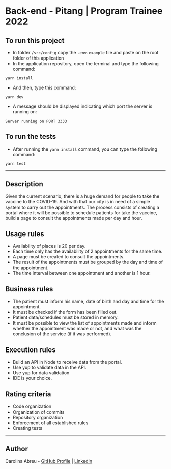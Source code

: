 # Back-end - Pitang | Program Trainee 2022

## To run this project

* In folder `/src/config` copy the `.env.example` file and paste on the root folder of this application
* In the application repository, open the terminal and type the following command:

```
yarn install
```

* And then, type this command:

```
yarn dev
```

* A message should be displayed indicating which port the server is running on:

```
Server running on PORT 3333
```
## To run the tests

* After running the `yarn install` command, you can type the following command:

```
yarn test
```

---

## Description

Given the current scenario, there is a huge demand for people to take the vaccine to
the COVID-19. And with that our city is in need of a simple system to carry out
the appointments.
The process consists of creating a portal where it will be possible to schedule patients for
take the vaccine, build a page to consult the appointments made per day and hour.

## Usage rules

* Availability of places is 20 per day.
* Each time only has the availability of 2 appointments for the same time.
* A page must be created to consult the appointments.
* The result of the appointments must be grouped by the day and time of the appointment.
* The time interval between one appointment and another is 1 hour.

## Business rules

* The patient must inform his name, date of birth and day and time for the appointment.
* It must be checked if the form has been filled out.
* Patient data/schedules must be stored in memory.
* It must be possible to view the list of appointments made and inform whether the appointment was made or not, and what was the conclusion of the service (if it was performed).

## Execution rules

* Build an API in Node to receive data from the portal.
* Use yup to validate data in the API.
* Use yup for data validation
* IDE is your choice.

## Rating criteria

* Code organization
* Organization of commits
* Repository organization
* Enforcement of all established rules
* Creating tests

---

## Author

Carolina Abreu - [GitHub Profile](https://github.com/CarolinaAbreu19) | [LinkedIn](https://www.linkedin.com/in/ana-carolina-silva-abreu/)
